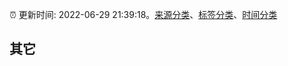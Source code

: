 :alarm_clock: 更新时间: 2022-06-29 21:39:18。[来源分类](../README.md)、[标签分类](../TAGS.md)、[时间分类](../TIMELINE.md)

## 其它



